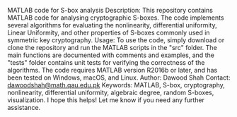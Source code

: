 MATLAB code for S-box analysis Description: 
This repository contains MATLAB code for analysing cryptographic S-boxes. The code implements several algorithms for evaluating the nonlinearity, differential uniformity, Linear Uniformity, and other properties of S-boxes commonly used in symmetric key cryptography. 
Usage: To use the code, simply download or clone the repository and run the MATLAB scripts in the "src" folder. The main functions are documented with comments and examples, and the "tests" folder contains unit tests for verifying the correctness of the algorithms. The code requires MATLAB version R2016b or later, and has been tested on Windows, macOS, and Linux.
Author: Dawood Shah
Contact: dawoodshah@math.qau.edu.pk
Keywords: MATLAB, S-box, cryptography, nonlinearity, differential uniformity, algebraic degree, random S-boxes, visualization.
I hope this helps! Let me know if you need any further assistance.


